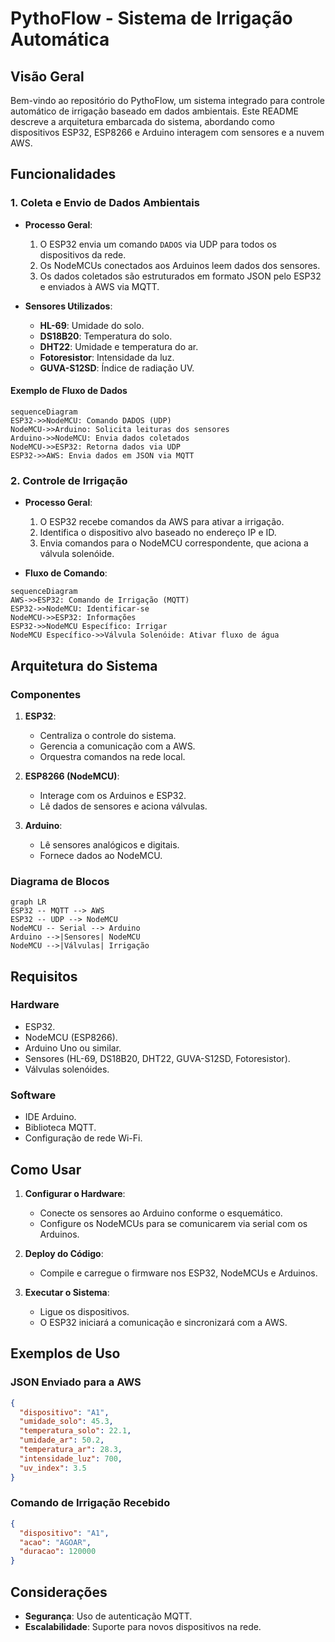 # PythoFlow - Sistema de Irrigação Automática

## Visão Geral
Bem-vindo ao repositório do PythoFlow, um sistema integrado para controle automático de irrigação baseado em dados ambientais. Este README descreve a arquitetura embarcada do sistema, abordando como dispositivos ESP32, ESP8266 e Arduino interagem com sensores e a nuvem AWS.

## Funcionalidades

### 1. Coleta e Envio de Dados Ambientais
- **Processo Geral**:
  1. O ESP32 envia um comando `DADOS` via UDP para todos os dispositivos da rede.
  2. Os NodeMCUs conectados aos Arduinos leem dados dos sensores.
  3. Os dados coletados são estruturados em formato JSON pelo ESP32 e enviados à AWS via MQTT.

- **Sensores Utilizados**:
  - **HL-69**: Umidade do solo.
  - **DS18B20**: Temperatura do solo.
  - **DHT22**: Umidade e temperatura do ar.
  - **Fotoresistor**: Intensidade da luz.
  - **GUVA-S12SD**: Índice de radiação UV.

#### Exemplo de Fluxo de Dados
```mermaid
sequenceDiagram
ESP32->>NodeMCU: Comando DADOS (UDP)
NodeMCU->>Arduino: Solicita leituras dos sensores
Arduino->>NodeMCU: Envia dados coletados
NodeMCU->>ESP32: Retorna dados via UDP
ESP32->>AWS: Envia dados em JSON via MQTT
```

### 2. Controle de Irrigação
- **Processo Geral**:
  1. O ESP32 recebe comandos da AWS para ativar a irrigação.
  2. Identifica o dispositivo alvo baseado no endereço IP e ID.
  3. Envia comandos para o NodeMCU correspondente, que aciona a válvula solenóide.

- **Fluxo de Comando**:
```mermaid
sequenceDiagram
AWS->>ESP32: Comando de Irrigação (MQTT)
ESP32->>NodeMCU: Identificar-se
NodeMCU->>ESP32: Informações
ESP32->>NodeMCU Específico: Irrigar
NodeMCU Específico->>Válvula Solenóide: Ativar fluxo de água
```

## Arquitetura do Sistema

### Componentes
1. **ESP32**:
   - Centraliza o controle do sistema.
   - Gerencia a comunicação com a AWS.
   - Orquestra comandos na rede local.

2. **ESP8266 (NodeMCU)**:
   - Interage com os Arduinos e ESP32.
   - Lê dados de sensores e aciona válvulas.

3. **Arduino**:
   - Lê sensores analógicos e digitais.
   - Fornece dados ao NodeMCU.

### Diagrama de Blocos
```mermaid
graph LR
ESP32 -- MQTT --> AWS
ESP32 -- UDP --> NodeMCU
NodeMCU -- Serial --> Arduino
Arduino -->|Sensores| NodeMCU
NodeMCU -->|Válvulas| Irrigação
```

## Requisitos

### Hardware
- ESP32.
- NodeMCU (ESP8266).
- Arduino Uno ou similar.
- Sensores (HL-69, DS18B20, DHT22, GUVA-S12SD, Fotoresistor).
- Válvulas solenóides.

### Software
- IDE Arduino.
- Biblioteca MQTT.
- Configuração de rede Wi-Fi.

## Como Usar

1. **Configurar o Hardware**:
   - Conecte os sensores ao Arduino conforme o esquemático.
   - Configure os NodeMCUs para se comunicarem via serial com os Arduinos.

2. **Deploy do Código**:
   - Compile e carregue o firmware nos ESP32, NodeMCUs e Arduinos.

3. **Executar o Sistema**:
   - Ligue os dispositivos.
   - O ESP32 iniciará a comunicação e sincronizará com a AWS.

## Exemplos de Uso

### JSON Enviado para a AWS
```json
{
  "dispositivo": "A1",
  "umidade_solo": 45.3,
  "temperatura_solo": 22.1,
  "umidade_ar": 50.2,
  "temperatura_ar": 28.3,
  "intensidade_luz": 700,
  "uv_index": 3.5
}
```

### Comando de Irrigação Recebido
```json
{
  "dispositivo": "A1",
  "acao": "AGOAR",
  "duracao": 120000
}
```

## Considerações
- **Segurança**: Uso de autenticação MQTT.
- **Escalabilidade**: Suporte para novos dispositivos na rede.
